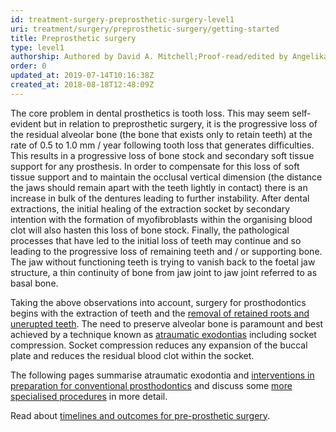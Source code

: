```yaml
---
id: treatment-surgery-preprosthetic-surgery-level1
uri: treatment/surgery/preprosthetic-surgery/getting-started
title: Preprosthetic surgery
type: level1
authorship: Authored by David A. Mitchell;Proof-read/edited by Angelika Sebald
order: 0
updated_at: 2019-07-14T10:16:38Z
created_at: 2018-08-18T12:48:09Z
---
```


<p>The core problem in dental prosthetics is tooth loss. This may
    seem self-evident but in relation to preprosthetic surgery,
    it is the progressive loss of the residual alveolar bone
    (the bone that exists only to retain teeth) at the rate of
    0.5 to 1.0 mm / year following tooth loss that generates
    difficulties. This results in a progressive loss of bone
    stock and secondary soft tissue support for any prosthesis.
    In order to compensate for this loss of soft tissue support
    and to maintain the occlusal vertical dimension (the distance
    the jaws should remain apart with the teeth lightly in contact)
    there is an increase in bulk of the dentures leading to further
    instability. After dental extractions, the initial healing
    of the extraction socket by secondary intention with the
    formation of myofibroblasts within the organising blood clot
    will also hasten this loss of bone stock. Finally, the pathological
    processes that have led to the initial loss of teeth may
    continue and so leading to the progressive loss of remaining
    teeth and / or supporting bone. The jaw without functioning
    teeth is trying to vanish back to the foetal jaw structure,
    a thin continuity of bone from jaw joint to jaw joint referred
    to as basal bone.</p>
<p>Taking the above observations into account, surgery for prosthodontics
    begins with the extraction of teeth and the <a href="/treatment/surgery/ectopic-teeth">removal of retained roots and unerupted teeth</a>.
    The need to preserve alveolar bone is paramount and best
    achieved by a technique known as <a href="/treatment/surgery/preprosthetic-surgery/more-info">atraumatic exodontias</a>    including socket compression. Socket compression reduces
    any expansion of the buccal plate and reduces the residual
    blood clot within the socket.</p>
<p>The following pages summarise atraumatic exodontia and <a href="/treatment/surgery/preprosthetic-surgery/more-info">interventions in preparation for conventional prosthodontics</a>    and discuss some <a href="/treatment/surgery/preprosthetic-surgery/detailed">more specialised procedures</a>    in more detail.</p>
<aside>
    <p>Read about <a href="/treatment/timelines/preprosthetic-surgery">timelines and outcomes for pre-prosthetic surgery</a>.</p>
</aside>
